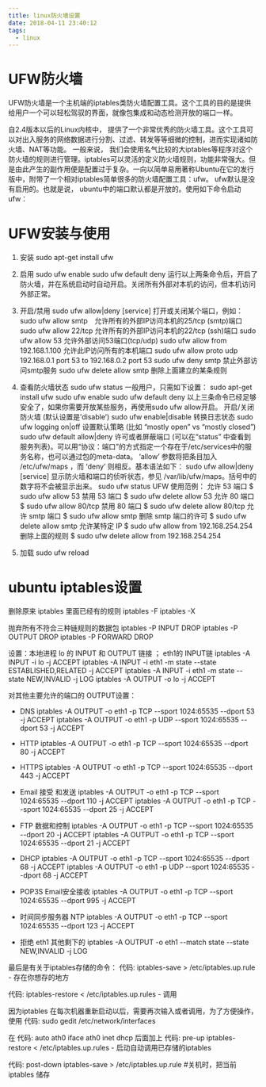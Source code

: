 ```yaml
---
title: linux防火墙设置
date: 2018-04-11 23:40:12
tags:
  - linux
---
```


# UFW防火墙
UFW防火墙是一个主机端的iptables类防火墙配置工具。这个工具的目的是提供给用户一个可以轻松驾驭的界面，就像包集成和动态检测开放的端口一样。

自2.4版本以后的Linux内核中， 提供了一个非常优秀的防火墙工具。这个工具可以对出入服务的网络数据进行分割、过滤、转发等等细微的控制，进而实现诸如防火墙、NAT等功能。
一般来说， 我们会使用名气比较的大iptables等程序对这个防火墙的规则进行管理。iptables可以灵活的定义防火墙规则，功能非常强大。但是由此产生的副作用便是配置过于复杂。一向以简单易用著称Ubuntu在它的发行版中，附带了一个相对iptables简单很多的防火墙配置工具：ufw。
ufw默认是没有启用的。也就是说， ubuntu中的端口默认都是开放的。使用如下命令启动ufw：

# UFW安装与使用
1. 安装
sudo apt-get install ufw

2. 启用
sudo ufw enable
sudo ufw default deny
运行以上两条命令后，开启了防火墙，并在系统启动时自动开启。关闭所有外部对本机的访问，但本机访问外部正常。

3. 开启/禁用
sudo ufw allow|deny [service]
打开或关闭某个端口，例如：
sudo ufw allow smtp　允许所有的外部IP访问本机的25/tcp (smtp)端口
sudo ufw allow 22/tcp 允许所有的外部IP访问本机的22/tcp (ssh)端口
sudo ufw allow 53 允许外部访问53端口(tcp/udp)
sudo ufw allow from 192.168.1.100 允许此IP访问所有的本机端口
sudo ufw allow proto udp 192.168.0.1 port 53 to 192.168.0.2 port 53
sudo ufw deny smtp 禁止外部访问smtp服务
sudo ufw delete allow smtp 删除上面建立的某条规则

4. 查看防火墙状态
sudo ufw status
一般用户，只需如下设置：
sudo apt-get install ufw
sudo ufw enable
sudo ufw default deny
以上三条命令已经足够安全了，如果你需要开放某些服务，再使用sudo ufw allow开启。
开启/关闭防火墙 (默认设置是’disable’)
sudo ufw enable|disable
转换日志状态
sudo ufw logging on|off
设置默认策略 (比如 “mostly open” vs “mostly closed”)
sudo ufw default allow|deny
许可或者屏蔽端口 (可以在“status” 中查看到服务列表)。可以用“协议：端口”的方式指定一个存在于/etc/services中的服务名称，也可以通过包的meta-data。 ‘allow’ 参数将把条目加入 /etc/ufw/maps ，而 ‘deny’ 则相反。基本语法如下：
sudo ufw allow|deny [service]
显示防火墙和端口的侦听状态，参见 /var/lib/ufw/maps。括号中的数字将不会被显示出来。
sudo ufw status
UFW 使用范例：
允许 53 端口
$ sudo ufw allow 53
禁用 53 端口
$ sudo ufw delete allow 53
允许 80 端口
$ sudo ufw allow 80/tcp
禁用 80 端口
$ sudo ufw delete allow 80/tcp
允许 smtp 端口
$ sudo ufw allow smtp
删除 smtp 端口的许可
$ sudo ufw delete allow smtp
允许某特定 IP
$ sudo ufw allow from 192.168.254.254
删除上面的规则
$ sudo ufw delete allow from 192.168.254.254

5. 加载
sudo ufw reload


# ubuntu iptables设置
删除原来 iptables 里面已经有的规则
iptables -F
iptables -X

抛弃所有不符合三种链规则的数据包
iptables -P INPUT DROP
iptables -P OUTPUT DROP
iptables -P FORWARD DROP

设置：本地进程 lo 的 INPUT 和 OUTPUT 链接 ； eth1的 INPUT链
iptables -A INPUT -i lo -j ACCEPT
iptables -A INPUT -i eth1 -m state --state ESTABLISHED,RELATED -j ACCEPT
iptables -A INPUT -i eth1 -m state --state NEW,INVALID -j LOG
iptables -A OUTPUT -o lo -j ACCEPT

对其他主要允许的端口的 OUTPUT设置：
- DNS
iptables -A OUTPUT -o eth1 -p TCP --sport 1024:65535 --dport 53 -j ACCEPT
iptables -A OUTPUT -o eth1 -p UDP --sport 1024:65535 --dport 53 -j ACCEPT

- HTTP
iptables -A OUTPUT -o eth1 -p TCP --sport 1024:65535 --dport 80 -j ACCEPT

- HTTPS
iptables -A OUTPUT -o eth1 -p TCP --sport 1024:65535 --dport 443 -j ACCEPT

- Email 接受 和发送
iptables -A OUTPUT -o eth1 -p TCP --sport 1024:65535 --dport 110 -j ACCEPT
iptables -A OUTPUT -o eth1 -p TCP --sport 1024:65535 --dport 25 -j ACCEPT

- FTP 数据和控制
iptables -A OUTPUT -o eth1 -p TCP --sport 1024:65535 --dport 20 -j ACCEPT
iptables -A OUTPUT -o eth1 -p TCP --sport 1024:65535 --dport 21 -j ACCEPT

- DHCP
iptables -A OUTPUT -o eth1 -p TCP --sport 1024:65535 --dport 68 -j ACCEPT
iptables -A OUTPUT -o eth1 -p UDP --sport 1024:65535 --dport 68 -j ACCEPT

- POP3S Email安全接收
iptables -A OUTPUT -o eth1 -p TCP --sport 1024:65535 --dport 995 -j ACCEPT

- 时间同步服务器 NTP
iptables -A OUTPUT -o eth1 -p TCP --sport 1024:65535 --dport 123 -j ACCEPT

- 拒绝 eth1 其他剩下的
iptables -A OUTPUT -o eth1 --match state --state NEW,INVALID -j LOG


最后是有关于iptables存储的命令：
代码:
iptables-save > /etc/iptables.up.rule -  存在你想存的地方

代码:
iptables-restore < /etc/iptables.up.rules - 调用


因为iptables 在每次机器重新启动以后，需要再次输入或者调用，为了方便操作，使用
代码:
sudo gedit /etc/network/interfaces

在
代码:
auto ath0
iface ath0 inet dhcp
后面加上
代码:
pre-up iptables-restore < /etc/iptables.up.rules - 启动自动调用已存储的iptables

代码:
post-down iptables-save > /etc/iptables.up.rule #关机时，把当前iptables 储存
